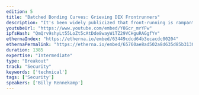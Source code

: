 ```yaml
---
edition: 5
title: "Batched Bonding Curves: Grieving DEX Frontrunners"
description: "It's been widely publicized that front-running is rampant across decentralized exchanges. Billy Rennekamp describes the technique developed to stop the parasitic behavior by using batched orders in tandem with bonding curves and how it's being used in a new fundraising app by Aragon Black."
youtubeUrl: "https://www.youtube.com/embed/Y8Gcr_mrYFw"
ipfsHash: "QmQrv9shyLt55LoZt5cAtDde8wayWiTZ29VCHguRAGgfYv"
ethernaIndex: "https://etherna.io/embed/63449cdcd64b3ecacdc00204"
ethernaPermalink: "https://etherna.io/embed/65760ae8ad502a8d635d85b313068762860fcace4067cfd48c520cfd75fa194b"
duration: 1385
expertise: "Intermediate"
type: "Breakout"
track: "Security"
keywords: ['technical']
tags: ['Security']
speakers: ['Billy Rennekamp']
---
```

